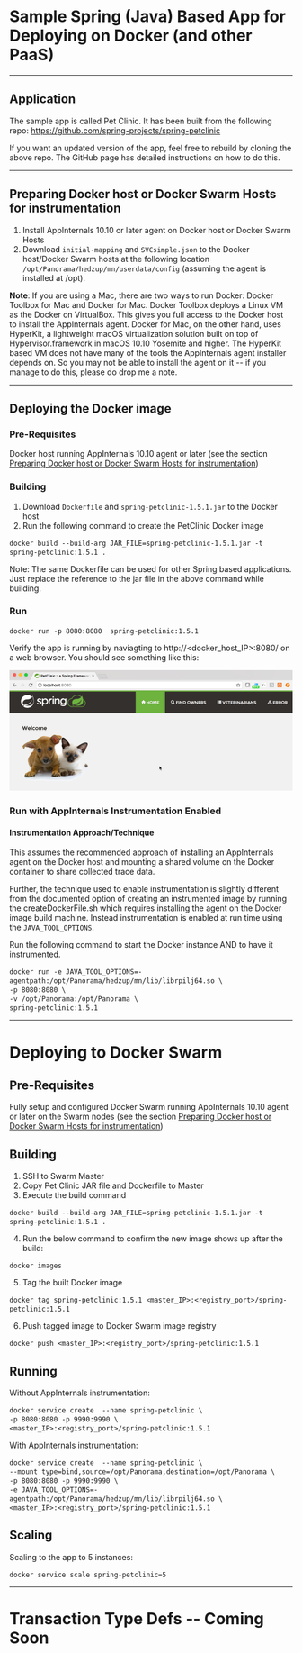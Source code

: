 # Sample Spring (Java) Based App for Deploying on Docker (and other PaaS)

----
## Application
The sample app is called Pet Clinic. It has been built from the following repo: https://github.com/spring-projects/spring-petclinic

If you want an updated version of the app, feel free to rebuild by cloning the above repo. The GitHub page has detailed instructions on how to do this.

----

## Preparing Docker host or Docker Swarm Hosts for instrumentation
1. Install AppInternals 10.10 or later agent on Docker host or Docker Swarm Hosts
2. Download `initial-mapping` and `SVCsimple.json` to the Docker host/Docker Swarm hosts at the following location `/opt/Panorama/hedzup/mn/userdata/config` (assuming the agent is installed at /opt).

**Note**: If you are using a Mac, there are two ways to run Docker: Docker Toolbox for Mac and Docker for Mac. Docker Toolbox deploys a Linux VM as the Docker on VirtualBox. This gives you full access to the Docker host to install the AppInternals agent. Docker for Mac, on the other hand, uses HyperKit, a lightweight macOS virtualization solution built on top of Hypervisor.framework in macOS 10.10 Yosemite and higher. The HyperKit based VM does not have many of the tools the AppInternals agent installer depends on. So you may not be able to install the agent on it -- if you manage to do this, please do drop me a note.

----

## Deploying the Docker image
### Pre-Requisites
Docker host running AppInternals 10.10 agent or later (see the section [Preparing Docker host or Docker Swarm Hosts for instrumentation](#preparing-docker-host-or-docker-swarm-hosts-for-instrumentation))

### Building
1. Download `Dockerfile` and `spring-petclinic-1.5.1.jar` to the Docker host
2. Run the following command to create the PetClinic Docker image
```
docker build --build-arg JAR_FILE=spring-petclinic-1.5.1.jar -t spring-petclinic:1.5.1 .
```

Note: The same Dockerfile can be used for other Spring based applications. Just replace the reference to the jar file in the above command while building.

### Run

```
docker run -p 8080:8080  spring-petclinic:1.5.1
```

Verify the app is running by naviagting to http://<docker_host_IP>:8080/ on a web browser. You should see something like this:

![alt text](https://raw.githubusercontent.com/koundinyabs/appinternals/master/Docker/PetClinic.png)

### Run with AppInternals Instrumentation Enabled

#### Instrumentation Approach/Technique
This assumes the recommended approach of installing an AppInternals agent on the Docker host and mounting a shared volume on the Docker container to share collected trace data.

Further, the technique used to enable instrumentation is slightly different from the documented option of creating an instrumented image by running the createDockerFile.sh which requires installing the agent on the Docker image build machine. Instead instrumentation is enabled at run time using the `JAVA_TOOL_OPTIONS`.

Run the following command to start the Docker instance AND to have it instrumented.

```
docker run -e JAVA_TOOL_OPTIONS=-agentpath:/opt/Panorama/hedzup/mn/lib/librpilj64.so \
-p 8080:8080 \
-v /opt/Panorama:/opt/Panorama \
spring-petclinic:1.5.1
```

----

# Deploying to Docker Swarm

## Pre-Requisites
Fully setup and configured Docker Swarm running AppInternals 10.10 agent or later on the Swarm nodes
 (see the section [Preparing Docker host or Docker Swarm Hosts for instrumentation](#preparing-docker-host-or-docker-swarm-hosts-for-instrumentation))

## Building

1) SSH to Swarm Master
2) Copy Pet Clinic JAR file and Dockerfile to Master
3) Execute the build command

```
docker build --build-arg JAR_FILE=spring-petclinic-1.5.1.jar -t spring-petclinic:1.5.1 .
```

4) Run the below command to confirm the new image shows up after the build:

```
docker images
```

5) Tag the built Docker image

```
docker tag spring-petclinic:1.5.1 <master_IP>:<registry_port>/spring-petclinic:1.5.1
```

6) Push tagged image to Docker Swarm image registry
```
docker push <master_IP>:<registry_port>/spring-petclinic:1.5.1
```

## Running

Without AppInternals instrumentation:

```
docker service create  --name spring-petclinic \
-p 8080:8080 -p 9990:9990 \
<master_IP>:<registry_port>/spring-petclinic:1.5.1
```

With AppInternals instrumentation:

```
docker service create  --name spring-petclinic \
--mount type=bind,source=/opt/Panorama,destination=/opt/Panorama \
-p 8080:8080 -p 9990:9990 \
-e JAVA_TOOL_OPTIONS=-agentpath:/opt/Panorama/hedzup/mn/lib/librpilj64.so \
<master_IP>:<registry_port>/spring-petclinic:1.5.1
```
## Scaling

Scaling to the app to 5 instances:

```
docker service scale spring-petclinic=5
```

----

# Transaction Type Defs -- Coming Soon
